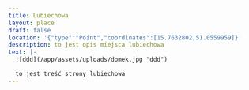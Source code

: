 ```yaml
---
title: Lubiechowa
layout: place
draft: false
location: '{"type":"Point","coordinates":[15.7632802,51.0559959]}'
description: to jest opis miejsca lubiechowa
text: |-
  ![ddd](/app/assets/uploads/domek.jpg "ddd")

  to jest treść strony lubiechowa
---
```

